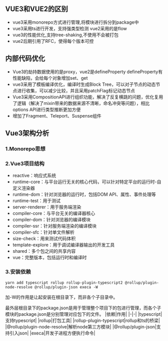 ## VUE3和VUE2的区别
- vue3采用monorepo方式进行管理,将模块进行拆分到package中
- vue3采用ts进行开发，支持强类型检测  vue2采用的是flow
- vue3的性能优化,支持tree-shaking,不使用不会被打包
- vue2后期引用了RFC，使得每个版本可控

## 内部代码优化
- Vue3的劫持数据使用的是proxy，vue2是defineProperty defineProperty有性能缺陷，会给每个对象增加set、get
- vue3采用了模板编译优化，编译时生成Block Tree，可以对子节点的动态节点进行收集，可以减少比较，并且采用patchFlag标记动态节点
- Vue3采用CompositionAPI进行组织功能，解决了反复横跳的问题，优化复用了逻辑（解决了mixin带来的数据来源不清晰，命名冲突等问题），相比options API进行类型推断更加方便
- 增加了Fragment、Teleport、Suspense组件

## Vue3架构分析
### 1.Monorepo思想

### 2.Vue3项目结构
- reactive：响应式系统
- runtime-core：与平台运行无关的核心代码，可以针对特定平台的运行时-自定义渲染器
- runtime-dom：针对浏览器的运行时，包括DOM API、属性、事件处理等
- runtime-test：用于测试
- server-renderer：用于服务端渲染
- compiler-core：与平台无关的编译器核心
- compiler-dom：针对浏览器的编译模块
- compiler-ssr：针对服务端渲染的编译模块
- compiler-sfc：针对单文件解析
- size-check：用来测试代码体积
- template-explore：用于调试编译器输出的开发工具
- shared：多个包之间的共享内容
- vue：完整版本，包括运行时和编译时

### 3.安装依赖

```shell
yarn add typescript rollup rollup-plugin-typescript2 @rollup/plugin-node-resolve @rollup/plugin-json execa -W
```
加-W的作用是让起安装在根目录下，而非各个子目录中。

最外层根目录下的package.json是用于管理整个项目下的包进行管理，而各个子模块的package.json是分别管理对应包下的文件。
|依赖|作用|
|-|-|
|typescript|支持typescript|
|rollup|打包工具|
|rollup-plugin-typescript|rollup和ts的桥梁|
|@rollup/plugin-node-resolve|解析node第三方模块|
|@rollup/plugin-json|支持引入json|
|execa|开发子进程方便执行命令|
